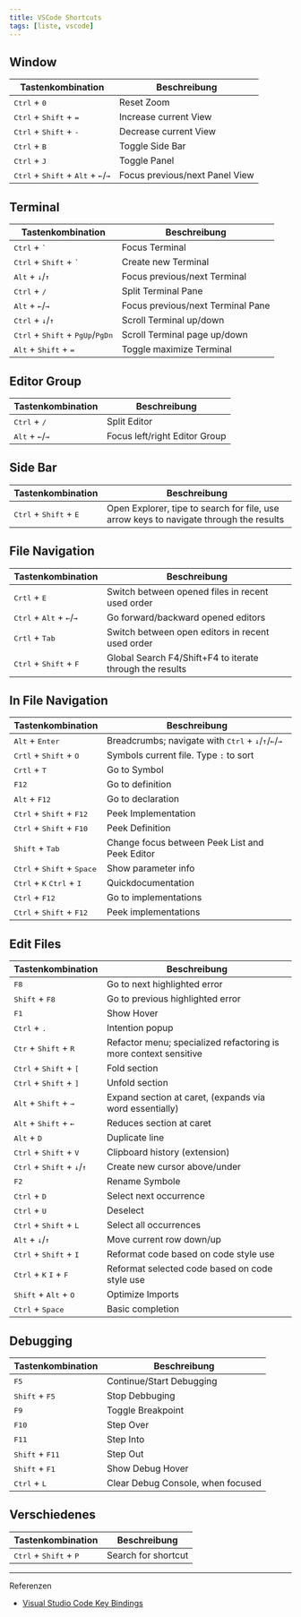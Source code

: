 ```yaml
---
title: VSCode Shortcuts
tags: [liste, vscode]
---
```


## Window

| Tastenkombination                                                               | Beschreibung                   |
| ------------------------------------------------------------------------------- | ------------------------------ |
| <kbd>Ctrl</kbd> + <kbd>0</kbd>                                                  | Reset Zoom                     |
| <kbd>Ctrl</kbd> + <kbd>Shift</kbd> + <kbd>=</kbd>                               | Increase current View          |
| <kbd>Ctrl</kbd> + <kbd>Shift</kbd> + <kbd>-</kbd>                               | Decrease current View          |
| <kbd>Ctrl</kbd> + <kbd>B</kbd>                                                  | Toggle Side Bar                |
| <kbd>Ctrl</kbd> + <kbd>J</kbd>                                                  | Toggle Panel                   |
| <kbd>Ctrl</kbd> + <kbd>Shift</kbd> + <kbd>Alt</kbd> + <kbd>←</kbd>/<kbd>→</kbd> | Focus previous/next Panel View |

## Terminal

| Tastenkombination                                                    | Beschreibung                      |
| -------------------------------------------------------------------- | --------------------------------- |
| <kbd>Ctrl</kbd> + <kbd>`</kbd>                                       | Focus Terminal                    |
| <kbd>Ctrl</kbd> + <kbd>Shift</kbd> + <kbd>`</kbd>                    | Create new Terminal               |
| <kbd>Alt</kbd> + <kbd>↓</kbd>/<kbd>↑</kbd>                           | Focus previous/next Terminal      |
| <kbd>Ctrl</kbd> + <kbd>/</kbd>                                       | Split Terminal Pane               |
| <kbd>Alt</kbd> + <kbd>←</kbd>/<kbd>→</kbd>                           | Focus previous/next Terminal Pane |
| <kbd>Ctrl</kbd> + <kbd>↓</kbd>/<kbd>↑</kbd>                          | Scroll Terminal up/down           |
| <kbd>Ctrl</kbd> + <kbd>Shift</kbd> + <kbd>PgUp</kbd>/<kbd>PgDn</kbd> | Scroll Terminal page up/down      |
| <kbd>Alt</kbd> + <kbd>Shift</kbd> + <kbd>=</kbd>                     | Toggle maximize Terminal          |

## Editor Group

| Tastenkombination                                                    | Beschreibung                                  |
| -------------------------------------------------------------------- | --------------------------------------------- |
| <kbd>Ctrl</kbd> + <kbd>/</kbd>                                       | Split Editor                                  |
| <kbd>Alt</kbd> + <kbd>←</kbd>/<kbd>→</kbd>                           | Focus left/right Editor Group                 |

## Side Bar

| Tastenkombination                                 | Beschreibung                                                                           |
| ------------------------------------------------- | -------------------------------------------------------------------------------------- |
| <kbd>Ctrl</kbd> + <kbd>Shift</kbd> + <kbd>E</kbd> | Open Explorer, tipe to search for file, use arrow keys to navigate through the results |

## File Navigation

| Tastenkombination                                            | Beschreibung                                                                                     |
| ------------------------------------------------------------ | ------------------------------------------------------------------------------------------------ |
| <kbd>Crtl</kbd> + <kbd>E</kbd>                               | Switch between opened files in recent used order                                                 |
| <kbd>Ctrl</kbd> + <kbd>Alt</kbd> + <kbd>←</kbd>/<kbd>→</kbd> | Go forward/backward opened editors                                                               |
| <kbd>Crtl</kbd> + <kbd>Tab</kbd>                             | Switch between open editors in recent used order                                                 |
| <kbd>Ctrl</kbd> + <kbd>Shift</kbd> + <kbd>F</kbd>            | Global Search F4/Shift+F4 to iterate through the results                                         |

## In File Navigation

| Tastenkombination                                             | Beschreibung                                                                                     |
| ------------------------------------------------------------- | ------------------------------------------------------------------------------------------------ |
| <kbd>Alt</kbd> + <kbd>Enter</kbd>                             | Breadcrumbs; navigate with <kbd>Ctrl</kbd> + <kbd>↓</kbd>/<kbd>↑</kbd>/<kbd>←</kbd>/<kbd>→</kbd> |
| <kbd>Crtl</kbd> + <kbd>Shift</kbd> + <kbd>O</kbd>             | Symbols current file.  Type `:` to sort                                                          |
| <kbd>Crtl</kbd> + <kbd>T</kbd>                                | Go to Symbol                                                                                     |
| <kbd>F12</kbd>                                                | Go to definition                                                                                 |
| <kbd>Alt</kbd> + <kbd>F12</kbd>                               | Go to declaration                                                                                |
| <kbd>Ctrl</kbd> + <kbd>Shift</kbd> + <kbd>F12</kbd>           | Peek Implementation                                                                              |
| <kbd>Ctrl</kbd> + <kbd>Shift</kbd> + <kbd>F10</kbd>           | Peek Definition                                                                                  |
| <kbd>Shift</kbd> + <kbd>Tab</kbd>                             | Change focus between Peek List and Peek Editor                                                   |
| <kbd>Ctrl</kbd> + <kbd>Shift</kbd> + <kbd>Space</kbd>         | Show parameter info                                                                              |
| <kbd>Ctrl</kbd> + <kbd>K</kbd> <kbd>Ctrl</kbd> + <kbd>I</kbd> | Quickdocumentation                                                                               |
| <kbd>Ctrl</kbd> + <kbd>F12</kbd>                              | Go to implementations                                                                            |
| <kbd>Ctrl</kbd> + <kbd>Shift</kbd> + <kbd>F12</kbd>           | Peek implementations                                                                             |

## Edit Files

| Tastenkombination                                              | Beschreibung                                                     |
| -------------------------------------------------------------- | ---------------------------------------------------------------- |
| <kbd>F8</kbd>                                                  | Go to next highlighted error                                     |
| <kbd>Shift</kbd> + <kbd>F8</kbd>                               | Go to previous highlighted error                                 |
| <kbd>F1</kbd>                                                  | Show Hover                                                       |
| <kbd>Ctrl</kbd> + <kbd>.</kbd>                                 | Intention popup                                                  |
| <kbd>Ctr</kbd> + <kbd>Shift</kbd> + <kbd>R</kbd>               | Refactor menu; specialized refactoring is more context sensitive |
| <kbd>Ctrl</kbd> + <kbd>Shift</kbd> + <kbd>[</kbd>              | Fold section                                                     |
| <kbd>Ctrl</kbd> + <kbd>Shift</kbd> + <kbd>]</kbd>              | Unfold section                                                   |
| <kbd>Alt</kbd> + <kbd>Shift</kbd> + <kbd>→</kbd>               | Expand section at caret, (expands via word essentially)          |
| <kbd>Alt</kbd> + <kbd>Shift</kbd> + <kbd>←</kbd>               | Reduces section at caret                                         |
| <kbd>Alt</kbd> + <kbd>D</kbd>                                  | Duplicate line                                                   |
| <kbd>Ctrl</kbd> + <kbd>Shift</kbd> + <kbd>V</kbd>              | Clipboard history (extension)                                    |
| <kbd>Ctrl</kbd> + <kbd>Shift</kbd> + <kbd>↓</kbd>/<kbd>↑</kbd> | Create new cursor above/under                                    |
| <kbd>F2</kbd>                                                  | Rename Symbole                                                   |
| <kbd>Ctrl</kbd> + <kbd>D</kbd>                                 | Select next occurrence                                           |
| <kbd>Ctrl</kbd> + <kbd>U</kbd>                                 | Deselect                                                         |
| <kbd>Ctrl</kbd> + <kbd>Shift</kbd> + <kbd>L</kbd>              | Select all occurrences                                           |
| <kbd>Alt</kbd> + <kbd>↓</kbd>/<kbd>↑</kbd>                     | Move current row down/up                                         |
| <kbd>Ctrl</kbd> + <kbd>Shift</kbd> + <kbd>I</kbd>              | Reformat code based on code style use                            |
| <kbd>Ctrl</kbd> + <kbd>K</kbd> <kbd>I</kbd> + <kbd>F</kbd>     | Reformat selected code based on code style use                   |
| <kbd>Shift</kbd> + <kbd>Alt</kbd> + <kbd>O</kbd>               | Optimize Imports                                                 |
| <kbd>Ctrl</kbd> + <kbd>Space</kbd>                             | Basic completion                                                 |

## Debugging

| Tastenkombination                 | Beschreibung                      |
| --------------------------------- | --------------------------------- |
| <kbd>F5</kbd>                     | Continue/Start Debugging          |
| <kbd>Shift</kbd> + <kbd>F5</kbd>  | Stop Debbuging                    |
| <kbd>F9</kbd>                     | Toggle Breakpoint                 |
| <kbd>F10</kbd>                    | Step Over                         |
| <kbd>F11</kbd>                    | Step Into                         |
| <kbd>Shift</kbd> + <kbd>F11</kbd> | Step Out                          |
| <kbd>Shift</kbd> + <kbd>F1</kbd>  | Show Debug Hover                  |
| <kbd>Ctrl</kbd> + <kbd>L</kbd>    | Clear Debug Console, when focused |

## Verschiedenes

| Tastenkombination                                 | Beschreibung        |
| ------------------------------------------------- | ------------------- |
| <kbd>Ctrl</kbd> + <kbd>Shift</kbd> + <kbd>P</kbd> | Search for shortcut |

---

Referenzen

- [Visual Studio Code Key Bindings](https://code.visualstudio.com/docs/getstarted/keybindings)
